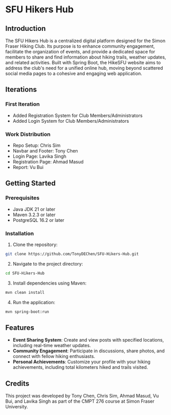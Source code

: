 # SFU Hikers Hub

## Introduction
The SFU Hikers Hub is a centralized digital platform designed for the Simon Fraser Hiking Club. Its purpose is to enhance community engagement, facilitate the organization of events, and provide a dedicated space for members to share and find information about hiking trails, weather updates, and related activities. Built with Spring Boot, the HikeSFU website aims to address the club's need for a unified online hub, moving beyond scattered social media pages to a cohesive and engaging web application.


## Iterations

### First Iteration 
- Added Registration System for Club Members/Administrators
- Added Login System for Club Members/Administrators
  
### Work Distribution
- Repo Setup: Chris Sim
- Navbar and Footer: Tony Chen
- Login Page: Lavika Singh
- Registration Page: Ahmad Masud
- Report: Vu Bui

## Getting Started

### Prerequisites
- Java JDK 21 or later
- Maven 3.2.3 or later
- PostgreSQL 16.2 or later

### Installation
1. Clone the repository:
```bash
git clone https://github.com/TonyDEChen/SFU-Hikers-Hub.git
```
2. Navigate to the project directory:
```bash
cd SFU-Hikers-Hub
```
3. Install dependencies using Maven:
```bash
mvn clean install
```
4. Run the application:
```bash
mvn spring-boot:run
```

## Features
- **Event Sharing System**: Create and view posts with specified locations, including real-time weather updates.
- **Community Engagement**: Participate in discussions, share photos, and connect with fellow hiking enthusiasts.
- **Personal Achievements**: Customize your profile with your hiking achievements, including total kilometers hiked and trails visited.

## Credits
This project was developed by Tony Chen, Chris Sim, Ahmad Masud, Vu Bui, and Lavika Singh as part of the CMPT 276 course at Simon Fraser University.
